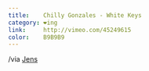 ```yaml
---
title:    Chilly Gonzales - White Keys
category: ❤ing
link:     http://vimeo.com/45249615
color:    B9B9B9
---
```


<div class="large embed" data-url="http://vimeo.com/45249615" data-color="E9E9E9">
  
</div>

/via [Jens][jens]

[jens]: http://aneuu.com/
